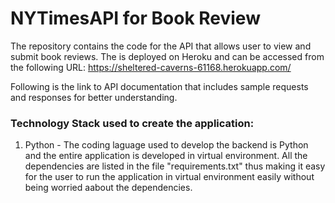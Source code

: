 # NYTimesAPI for Book Review

The repository contains the code for the API that allows user to view and submit book reviews. The is deployed on Heroku and can be accessed from the following URL:
https://sheltered-caverns-61168.herokuapp.com/

Following is the link to API documentation that includes sample requests and responses for better understanding.

### Technology Stack used to create the application:
1. Python - The coding laguage used to develop the backend is Python and the entire application is developed in virtual environment. All the dependencies are listed             in the file "requirements.txt" thus making it easy for the user to run the application in virtual environment easily without being worried aabout the               dependencies.
